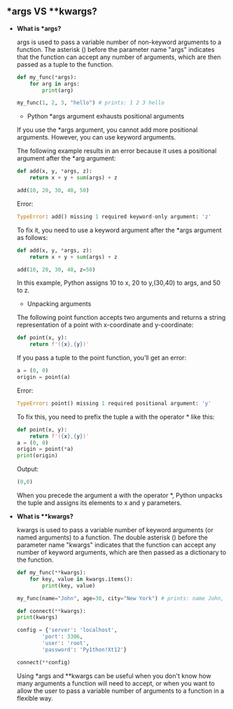 ## *args VS **kwargs?

- **What is \*args?**
    
    args is used to pass a variable number of non-keyword arguments to a function. The asterisk () before the parameter name "args" indicates that the function can accept any number of arguments, which are then passed as a tuple to the function. 
    ```python
    def my_func(*args):
        for arg in args:
            print(arg)

    my_func(1, 2, 3, "hello") # prints: 1 2 3 hello
    ```
    - Python *args argument exhausts positional arguments
    
    If you use the *args argument, you cannot add more positional arguments. However, you can use keyword arguments.

    The following example results in an error because it uses a positional argument after the *arg argument:
    ```python
    def add(x, y, *args, z):
        return x + y + sum(args) + z

    add(10, 20, 30, 40, 50)
    ```
    Error:
    ```python
    TypeError: add() missing 1 required keyword-only argument: 'z'
    ```
    To fix it, you need to use a keyword argument after the *args argument as follows:
    ```python
    def add(x, y, *args, z):
        return x + y + sum(args) + z

    add(10, 20, 30, 40, z=50)
    ```
    In this example, Python assigns 10 to x, 20 to y,(30,40) to args, and 50 to z.
    - Unpacking arguments

    The following point function accepts two arguments and returns a string representation of a point with x-coordinate and y-coordinate:
    ```python
    def point(x, y):
        return f'({x},{y})'
    ```
    If you pass a tuple to the point function, you’ll get an error:
    ```python
    a = (0, 0)
    origin = point(a)
    ```
    Error:
    ```python
    TypeError: point() missing 1 required positional argument: 'y'
    ```
    To fix this, you need to prefix the tuple a with the operator * like this:
    ```python
    def point(x, y):
        return f'({x},{y})'
    a = (0, 0)
    origin = point(*a)
    print(origin)
    ```
    Output:
    ```python
    (0,0)
    ```
    When you precede the argument a with the operator *, Python unpacks the tuple and assigns its elements to x and y parameters.

- **What is \*\*kwargs?**

    kwargs is used to pass a variable number of keyword arguments (or named arguments) to a function. The double asterisk () before the parameter name "kwargs" indicates that the function can accept any number of keyword arguments, which are then passed as a dictionary to the function.
    ```python
    def my_func(**kwargs):
        for key, value in kwargs.items():
            print(key, value)

    my_func(name="John", age=30, city="New York") # prints: name John, age 30, city New York.

    def connect(**kwargs):
    print(kwargs)

    config = {'server': 'localhost',
            'port': 3306,
            'user': 'root',
            'password': 'Py1thon!Xt12'}

    connect(**config)
    ```
    Using *args and \*\*kwargs can be useful when you don't know how many arguments a function will need to accept, or when you want to allow the user to pass a variable number of arguments to a function in a flexible way.



